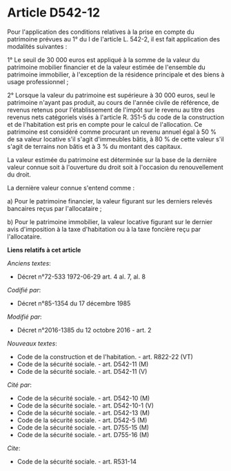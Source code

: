# Article D542-12

Pour  l'application des conditions relatives à la prise en compte du  patrimoine prévues au 1° du I de l'article L. 542-2, il
est fait  application des modalités suivantes : 

1° Le seuil  de 30 000 euros est appliqué à la somme de la valeur du patrimoine  mobilier financier et de la valeur estimée
de l'ensemble du patrimoine  immobilier, à l'exception de la résidence principale et des biens à  usage professionnel ; 

2° Lorsque la valeur du  patrimoine est supérieure à 30 000 euros, seul le patrimoine n'ayant pas  produit, au cours de
l'année civile de référence, de revenus retenus  pour l'établissement de l'impôt sur le revenu au titre des revenus nets
catégoriels visés à l'article R. 351-5 du code de la construction et de l'habitation est  pris en compte pour le calcul de
l'allocation. Ce patrimoine est  considéré comme procurant un revenu annuel égal à 50 % de sa valeur  locative s'il s'agit
d'immeubles bâtis, à 80 % de cette valeur s'il  s'agit de terrains non bâtis et à 3 % du montant des capitaux. 

La valeur estimée du patrimoine est déterminée sur la base de la  dernière valeur connue soit à l'ouverture du droit soit à
l'occasion du  renouvellement du droit. 

La dernière valeur connue s'entend comme : 

a) Pour le patrimoine financier, la valeur figurant sur les derniers relevés bancaires reçus par l'allocataire ; 

b) Pour le patrimoine immobilier, la valeur locative figurant sur le  dernier avis d'imposition à la taxe d'habitation ou à
la taxe foncière  reçu par l'allocataire.

**Liens relatifs à cet article**

_Anciens textes_:

  - Décret n°72-533 1972-06-29 art. 4 al. 7, al. 8

_Codifié par_:

  - Décret n°85-1354 du 17 décembre 1985

_Modifié par_:

  - Décret n°2016-1385 du 12 octobre 2016 - art. 2

_Nouveaux textes_:

  - Code de la construction et de l'habitation. - art. R822-22 (VT)
  - Code de la sécurité sociale. - art. D542-11 (M)
  - Code de la sécurité sociale. - art. D542-11 (V)

_Cité par_:

  - Code de la sécurité sociale. - art. D542-10 (M)
  - Code de la sécurité sociale. - art. D542-10-1 (V)
  - Code de la sécurité sociale. - art. D542-13 (M)
  - Code de la sécurité sociale. - art. D542-5 (M)
  - Code de la sécurité sociale. - art. D755-15 (M)
  - Code de la sécurité sociale. - art. D755-16 (M)

_Cite_:

  - Code de la sécurité sociale. - art. R531-14
